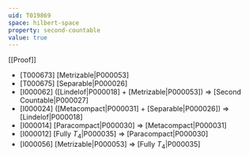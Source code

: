 ```yaml
---
uid: T019869
space: hilbert-space
property: second-countable
value: true
---
```

[[Proof]]

* [T000673] [Metrizable|P000053]
* [T000675] [Separable|P000026]
* [I000062] ([Lindelof|P000018] + [Metrizable|P000053]) => [Second Countable|P000027]
* [I000024] ([Metacompact|P000031] + [Separable|P000026]) => [Lindelof|P000018]
* [I000014] [Paracompact|P000030] => [Metacompact|P000031]
* [I000012] [Fully $T_4$|P000035] => [Paracompact|P000030]
* [I000056] [Metrizable|P000053] => [Fully $T_4$|P000035]

